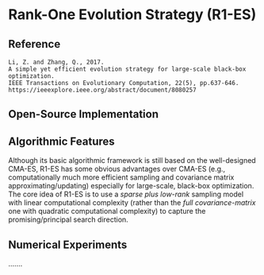 # Rank-One Evolution Strategy (R1-ES)

## Reference

```
Li, Z. and Zhang, Q., 2017.
A simple yet efficient evolution strategy for large-scale black-box optimization.
IEEE Transactions on Evolutionary Computation, 22(5), pp.637-646.
https://ieeexplore.ieee.org/abstract/document/8080257
```

## Open-Source Implementation

## Algorithmic Features

Although its basic algorithmic framework is still based on the well-designed CMA-ES, R1-ES has some obvious advantages over CMA-ES (e.g., computationally much more efficient sampling and covariance matrix approximating/updating) especially for large-scale, black-box optimization. The core idea of R1-ES is to use a *sparse plus low-rank* sampling model with linear computational complexity (rather than the *full covariance-matrix* one with quadratic computational complexity) to capture the promising/principal search direction.

## Numerical Experiments

.......
